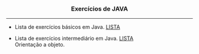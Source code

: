 <h3 align="center">Exercícios de JAVA</h3>
<hr>  

- Lista de exercícios básicos em Java. [LISTA](https://github.com/julianoacs/Exercicios/blob/main/README/README_JavaBasico.md)
  
- Lista de exercícios intermediário em Java. [LISTA](https://github.com/julianoacs/Exercicios/blob/main/README/README_JavaOrientacaoObjeto.md)    
Orientação a objeto.
